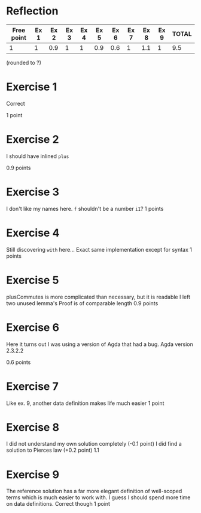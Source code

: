 # Reflection

|Free point | Ex 1 | Ex 2 | Ex 3 | Ex 4 | Ex 5 | Ex 6 | Ex 7 | Ex 8 | Ex 9 | TOTAL |
|-----------|------|------|------|------|------|------|------|------|------|-------|
| 1         | 1    | 0.9  | 1    | 1    | 0.9  | 0.6  | 1    | 1.1  | 1    | 9.5   |
(rounded to ?)

# Exercise 1

Correct

1 point

# Exercise 2

I should have inlined `plus`

0.9 points

# Exercise 3

I don't like my names here. `f` shouldn't be a number `i1`?
1 points

# Exercise 4

Still discovering `with` here...
Exact same implementation except for syntax
1 points

# Exercise 5

plusCommutes is more complicated than necessary, but it is readable
I left two unused lemma's
Proof is of comparable length
0.9 points

# Exercise 6

Here it turns out I was using a version of Agda that had a bug.
Agda version 2.3.2.2

0.6 points

# Exercise 7

Like ex. 9, another data definition makes life much easier
1 point

# Exercise 8

I did not understand my own solution completely (-0.1 point)
I did find a solution to Pierces law (+0.2 point)
1.1

# Exercise 9

The reference solution has a far more elegant definition of well-scoped terms which is much easier to work with. I guess I should spend more time on data definitions.
Correct though
1 point

